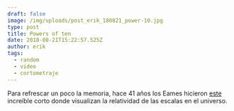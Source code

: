```yaml
---
draft: false
image: /img/uploads/post_erik_180821_power-10.jpg
type: post
title: Powers of ten
date: 2018-08-21T15:22:57.525Z
author: erik
tags:
  - random
  - video
  - cortometraje
---
```

Para refrescar un poco la memoria, hace 41 años los Eames hicieron [este](http://www.eamesoffice.com/the-work/powers-of-ten/) increíble corto donde visualizan la relatividad de las escalas en el universo.
